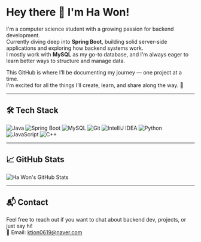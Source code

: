 # Hey there 👋 I'm Ha Won!

I'm a computer science student with a growing passion for backend development.  
Currently diving deep into **Spring Boot**, building solid server-side applications and exploring how backend systems work.  
I mostly work with **MySQL** as my go-to database, and I'm always eager to learn better ways to structure and manage data.

This GitHub is where I’ll be documenting my journey — one project at a time.  
I'm excited for all the things I’ll create, learn, and share along the way. 🚀

---

## 🛠️ Tech Stack

![Java](https://img.shields.io/badge/Java-%23ED8B00.svg?style=flat&logo=java&logoColor=white)
![Spring Boot](https://img.shields.io/badge/Spring_Boot-6DB33F.svg?style=flat&logo=spring-boot&logoColor=white)
![MySQL](https://img.shields.io/badge/MySQL-4479A1?style=flat&logo=mysql&logoColor=white)
![Git](https://img.shields.io/badge/Git-F05032?style=flat&logo=git&logoColor=white)
![IntelliJ IDEA](https://img.shields.io/badge/IntelliJ_IDEA-000000?style=flat&logo=intellij-idea&logoColor=white)
![Python](https://img.shields.io/badge/Python-3776AB?style=flat&logo=python&logoColor=white)
![JavaScript](https://img.shields.io/badge/JavaScript-F7DF1E?style=flat&logo=javascript&logoColor=black)
![C++](https://img.shields.io/badge/C++-00599C?style=flat&logo=c%2b%2b&logoColor=white)


---

## 📈 GitHub Stats

![Ha Won's GitHub Stats](https://github-readme-stats.vercel.app/api?username=your-github-id&show_icons=true&theme=github_dark)

---

## 📬 Contact

Feel free to reach out if you want to chat about backend dev, projects, or just say hi!  
📧 Email: ktion0619@naver.com

